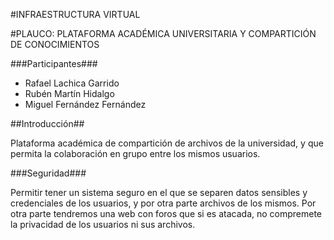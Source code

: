 #INFRAESTRUCTURA VIRTUAL

#PLAUCO:
PLATAFORMA ACADÉMICA UNIVERSITARIA Y COMPARTICIÓN DE CONOCIMIENTOS

###Participantes###
- Rafael Lachica Garrido
- Rubén Martín Hidalgo
- Miguel Fernández Fernández

##Introducción##

Plataforma académica de compartición de archivos de la universidad, y que permita la colaboración en grupo entre los mismos usuarios.

###Seguridad###

Permitir tener un sistema seguro en el que se separen datos sensibles y credenciales de los usuarios, y por otra parte archivos de los mismos. Por otra parte tendremos una web con foros que si es atacada, no compremete la privacidad de los usuarios ni sus archivos.


